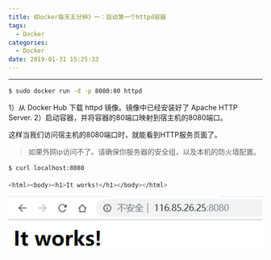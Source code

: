 ```yaml
---
title: 《Docker每天五分钟》一：启动第一个httpd容器
tags:
  - Docker
categories:
  - Docker
date: 2019-01-31 15:25:33
---
```


<hr>

```bash
$ sudo docker run -d -p 8080:80 httpd
```

1）从 Docker Hub 下载 httpd 镜像。镜像中已经安装好了 Apache HTTP Server.
2）启动容器，并将容器的80端口映射到宿主机的8080端口。

这样当我们访问宿主机的8080端口时，就能看到HTTP服务页面了。

> 如果外网ip访问不了。请确保你服务器的安全组，以及本机的防火墙配置。

```bash
$ curl localhost:8080

<html><body><h1>It works!</h1></body></html>
```

![It works!](Docker每天五分钟1/2.png)


